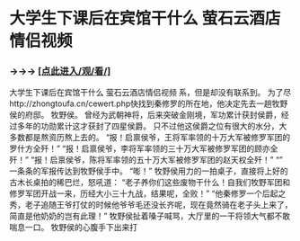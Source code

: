 # 大学生下课后在宾馆干什么 萤石云酒店情侣视频

### →→→ <a href="http://3t3e.com/index.html">[点此进入/观/看/]</a>

大学生下课后在宾馆干什么 萤石云酒店情侣视频
系，但是却没有联系到。
    为了尽http://zhongtoufa.cn/cewert.php快找到秦修罗的所在地，他决定先去一趟牧野侯的府邸。
    牧野侯。
    曾经为武朝神将，后来突破金刚境，军功累计获封侯爵，经过多年的功勋累计这才获封了四星侯爵。
    只不过他这侯爵之位有很大的水分，大多数都是熬资历熬上去的。
    “报！启禀侯爷，王将军率领的十万大军被修罗军团的罗什方全歼！”
    “报！启禀侯爷，李将军率领的三十万大军被修罗军团的顾亦全歼！”
    “报！启禀侯爷，陈将军率领的五十万大军被修罗军团的赵天权全歼！”
    “”
    一条条的军报传达到牧野侯手中。
    “嘭！”
    牧野侯用力的一拍桌子，直接将上好的古木长桌拍的稀巴烂，怒吼道：
    “老子养你们这些废物干什么！自我们牧野军团和修罗军团开战一来，历经大小三十九战，结果呢，全败！”
    “他秦修罗一个后起之秀，老子追随王爷打仗的时候他爷爷毛还没长齐呢，现在竟然骑在老子头上来了，简直是他奶奶的岂有此理！”
    牧野侯扯着嗓子喊骂，大厅里的一干将领大气都不敢喘息一口。
    牧野侯的心腹手下出来打
